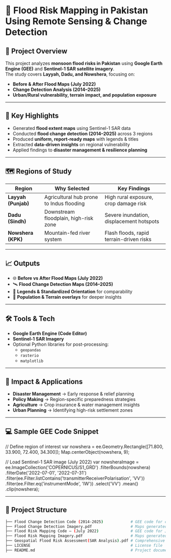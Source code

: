 # 🌊 Flood Risk Mapping in Pakistan Using Remote Sensing & Change Detection  

## 📌 Project Overview  
This project analyzes **monsoon flood risks in Pakistan** using **Google Earth Engine (GEE)** and **Sentinel-1 SAR satellite imagery**.  
The study covers **Layyah, Dadu, and Nowshera**, focusing on:  
- **Before & After Flood Maps (July 2022)**  
- **Change Detection Analysis (2014–2025)**  
- **Urban/Rural vulnerability, terrain impact, and population exposure**  

---

## 🚀 Key Highlights  
- Generated **flood extent maps** using Sentinel-1 SAR data  
- Conducted **flood change detection (2014–2025)** across 3 regions  
- Produced **uniform, report-ready maps** with legends & titles  
- Extracted **data-driven insights** on regional vulnerability  
- Applied findings to **disaster management & resilience planning**  

---

## 🗺️ Regions of Study  
| Region       | Why Selected | Key Findings |  
|--------------|-------------|--------------|  
| **Layyah (Punjab)** | Agricultural hub prone to Indus flooding | High rural exposure, crop damage risk |  
| **Dadu (Sindh)**   | Downstream floodplain, high-risk zone | Severe inundation, displacement hotspots |  
| **Nowshera (KPK)** | Mountain-fed river system | Flash floods, rapid terrain-driven risks |  

---

## 📈 Outputs  
- 🌐 **Before vs After Flood Maps (July 2022)**  
- 🛰️ **Flood Change Detection Maps (2014–2025)**  
- 🎨 **Legends & Standardized Orientation** for comparability  
- 👥 **Population & Terrain overlays** for deeper insights  

---

## 🛠️ Tools & Tech  
- **Google Earth Engine (Code Editor)**  
- **Sentinel-1 SAR Imagery**  
- Optional Python libraries for post-processing:  
  - `geopandas`  
  - `rasterio`  
  - `matplotlib`  

---

## 🎯 Impact & Applications  

- **Disaster Management** → Early response & relief planning  
- **Policy Making** → Region-specific preparedness strategies  
- **Agriculture** → Crop insurance & water management insights  
- **Urban Planning** → Identifying high-risk settlement zones  

---
## 💻 Sample GEE Code Snippet
// Define region of interest
var nowshera = ee.Geometry.Rectangle([71.800, 33.900, 72.400, 34.300]);
Map.centerObject(nowshera, 9);

// Load Sentinel-1 SAR image (July 2022)
var nowsheraImage = ee.ImageCollection('COPERNICUS/S1_GRD')
  .filterBounds(nowshera)
  .filterDate('2022-07-01', '2022-07-31')
  .filter(ee.Filter.listContains('transmitterReceiverPolarisation', 'VV'))
  .filter(ee.Filter.eq('instrumentMode', 'IW'))
  .select('VV')
  .mean()
  .clip(nowshera);


---


## 📂 Project Structure  

```bash
├── Flood Change Detection Code (2014-2025)            # GEE code for change detection analysis
├── Flood Change Detection Imagery.pdf                 # Maps generated for flood change detection
├── Flood Risk Mapping Code – (July 2022)              # GEE code for July 2022 flood mapping
├── Flood Risk Mapping Imagery.pdf                     # Maps generated for July 2022 flood mapping
├── Geospatial Flood Risk Assessment(SAR Analysis).pdf # Comprehensive report
├── LICENSE                                            # License file
├── README.md                                          # Project documentation

